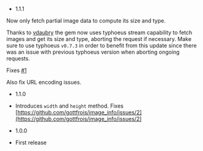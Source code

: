 * 1.1.1

Now only fetch partial image data to compute its size and type.

Thanks to [vdaubry](https://github.com/vdaubry) the gem now uses typhoeus
stream capability to fetch images and get its size and type, aborting the
request if necessary. Make sure to use typhoeus `v0.7.3` in order to benefit
from this update since there was an issue with previous typhoeus version when
aborting ongoing requests.

Fixes [#1](https://github.com/gottfrois/image_info/issues/1)

Also fix URL encoding issues.

* 1.1.0

- Introduces `width` and `height` method. Fixes [https://github.com/gottfrois/image_info/issues/2](https://github.com/gottfrois/image_info/issues/2)

* 1.0.0

- First release
